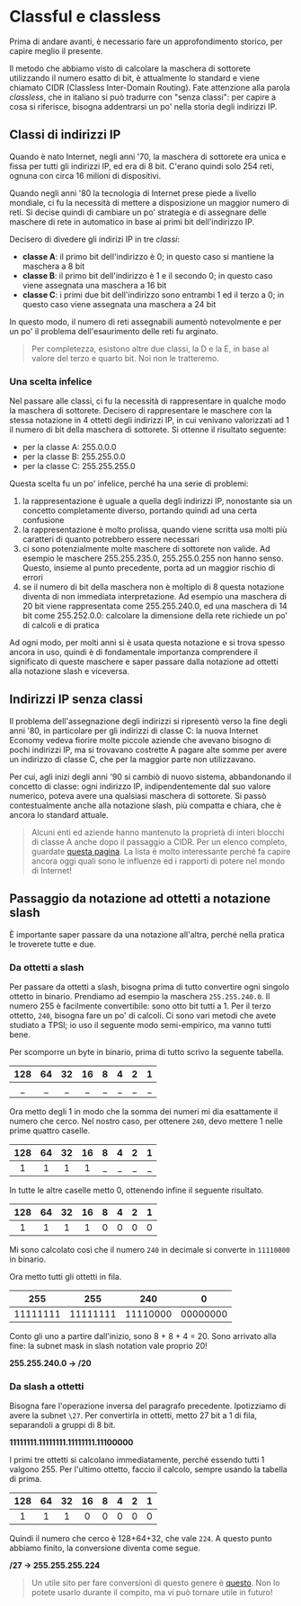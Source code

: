 # Classful e classless
Prima di andare avanti, è necessario fare un approfondimento storico, per capire meglio il presente.

Il metodo che abbiamo visto di calcolare la maschera di sottorete utilizzando il numero esatto di bit, è attualmente lo standard e viene chiamato CIDR (Classless Inter-Domain Routing). Fate attenzione alla parola _classless_, che in italiano si può tradurre con "senza classi": per capire a cosa si riferisce, bisogna addentrarsi un po' nella storia degli indirizzi IP.

## Classi di indirizzi IP
Quando è nato Internet, negli anni '70, la maschera di sottorete era unica e fissa per tutti gli indirizzi IP, ed era di 8 bit. C'erano quindi solo 254 reti, ognuna con circa 16 milioni di dispositivi.

Quando negli anni '80 la tecnologia di Internet prese piede a livello mondiale, ci fu la necessità di mettere a disposizione un maggior numero di reti. Si decise quindi di cambiare un po' strategia e di assegnare delle maschere di rete in automatico in base ai primi bit dell'indirizzo IP.

Decisero di divedere gli indirizi IP in tre _classi_:
- **classe A**: il primo bit dell'indirizzo è 0; in questo caso si mantiene la maschera a 8 bit
- **classe B**: il primo bit dell'indirizzo è 1 e il secondo 0; in questo caso viene assegnata una maschera a 16 bit
- **classe C**: i primi due bit dell'indirizzo sono entrambi 1 ed il terzo a 0; in questo caso viene assegnata una maschera a 24 bit

In questo modo, il numero di reti assegnabili aumentò notevolmente e per un po' il problema dell'esaurimento delle reti fu arginato.

> Per completezza, esistono altre due classi, la D e la E, in base al valore del terzo e quarto bit. Noi non le tratteremo.

### Una scelta infelice
Nel passare alle classi, ci fu la necessità di rappresentare in qualche modo la maschera di sottorete. Decisero di rappresentare le maschere con la stessa notazione in 4 ottetti degli indirizzi IP, in cui venivano valorizzati ad 1 il numero di bit della maschera di sottorete. Si ottenne il risultato seguente:

- per la classe A: 255.0.0.0
- per la classe B: 255.255.0.0
- per la classe C: 255.255.255.0

Questa scelta fu un po' infelice, perché ha una serie di problemi:
1. la rappresentazione è uguale a quella degli indirizzi IP, nonostante sia un concetto completamente diverso, portando quindi ad una certa confusione
1. la rappresentazione è molto prolissa, quando viene scritta usa molti più caratteri di quanto potrebbero essere necessari
1. ci sono potenzialmente molte maschere di sottorete non valide. Ad esempio le maschere 255.255.235.0, 255.255.0.255 non hanno senso. Questo, insieme al punto precedente, porta ad un maggior rischio di errori
1. se il numero di bit della maschera non è moltiplo di 8 questa notazione diventa di non immediata interpretazione. Ad esempio una maschera di 20 bit viene rappresentata come 255.255.240.0, ed una maschera di 14 bit come 255.252.0.0: calcolare la dimensione della rete richiede un po' di calcoli e di pratica

Ad ogni modo, per molti anni si è usata questa notazione e si trova spesso ancora in uso, quindi è di fondamentale importanza comprendere il significato di queste maschere e saper passare dalla notazione ad ottetti alla notazione slash e viceversa.

## Indirizzi IP senza classi
Il problema dell'assegnazione degli indirizzi si ripresentò verso la fine degli anni '80, in particolare per gli indirizzi di classe C: la nuova Internet Economy vedeva fiorire molte piccole aziende che avevano bisogno di pochi indirizzi IP, ma si trovavano costrette A pagare alte somme per avere un indirizzo di classe C, che per la maggior parte non utilizzavano.

Per cui, agli inizi degli anni '90 si cambiò di nuovo sistema, abbandonando il concetto di classe: ogni indirizzo IP, indipendentemente dal suo valore numerico, poteva avere una qualsiasi maschera di sottorete. Si passò contestualmente anche alla notazione slash, più compatta e chiara, che è ancora lo standard attuale.

> Alcuni enti ed aziende hanno mantenuto la proprietà di interi blocchi di classe A anche dopo il passaggio a CIDR. Per un elenco completo, guardate [questa pagina](https://en.wikipedia.org/wiki/List_of_assigned_/8_IPv4_address_blocks). La lista è molto interessante perché fa capire ancora oggi quali sono le influenze ed i rapporti di potere nel mondo di Internet!


## Passaggio da notazione ad ottetti a notazione slash
È importante saper passare da una notazione all'altra, perché nella pratica le troverete tutte e due.

### Da ottetti a slash
Per passare da ottetti a slash, bisogna prima di tutto convertire ogni singolo ottetto in binario. Prendiamo ad esempio la maschera `255.255.240.0`. Il numero 255 è facilmente convertibile: sono otto bit tutti a 1. Per il terzo ottetto, `240`, bisogna fare un po' di calcoli. Ci sono vari metodi che avete studiato a TPSI; io uso il seguente modo semi-empirico, ma vanno tutti bene.

Per scomporre un byte in binario, prima di tutto scrivo la seguente tabella.

|128|64|32|16|8|4|2|1|
|:---:|:---:|:---:|:---:|:---:|:---:|:---:|:---:|
|_|_|_|_|_|_|_|_|

Ora metto degli 1 in modo che la somma dei numeri mi dia esattamente il numero che cerco. Nel nostro caso, per ottenere `240`, devo mettere 1 nelle prime quattro caselle.

|128|64|32|16|8|4|2|1|
|:---:|:---:|:---:|:---:|:---:|:---:|:---:|:---:|
|1|1|1|1|_|_|_|_|

In tutte le altre caselle metto 0, ottenendo infine il seguente risultato.

|128|64|32|16|8|4|2|1|
|:---:|:---:|:---:|:---:|:---:|:---:|:---:|:---:|
|1|1|1|1|0|0|0|0|

Mi sono calcolato così che il numero `240` in decimale si converte in `11110000` in binario.

Ora metto tutti gli ottetti in fila.

|    255   |    255   |    240   |     0    |
|:--------:|:--------:|:--------:|:--------:|
| 11111111 | 11111111 | 11110000 | 00000000 |

Conto gli uno a partire dall'inizio, sono 8 + 8 + 4 = 20. Sono arrivato alla fine: la subnet mask in slash notation vale proprio 20!

<p class="centered xxl-font">
<strong>
255.255.240.0 -> /20
</strong>
</p>

### Da slash a ottetti
Bisogna fare l'operazione inversa del paragrafo precedente. Ipotizziamo di avere la subnet `\27`. Per convertirla in ottetti, metto 27 bit a 1 di fila, separandoli a gruppi di 8 bit.

<p class="centered large-font">
<strong>
11111111.11111111.11111111.11100000
</strong>
</p>

I primi tre ottetti si calcolano immediatamente, perché essendo tutti 1 valgono 255. Per l'ultimo ottetto, faccio il calcolo, sempre usando la tabella di prima.

|128|64|32|16|8|4|2|1|
|:---:|:---:|:---:|:---:|:---:|:---:|:---:|:---:|
|1|1|1|0|0|0|0|0|

Quindi il numero che cerco è 128+64+32, che vale `224`. A questo punto abbiamo finito, la conversione diventa come segue.

<p class="centered xxl-font">
<strong>
/27 -> 255.255.255.224
</strong>
</p>

> Un utile sito per fare conversioni di questo genere è [questo](http://jodies.de/ipcalc). Non lo potete usarlo durante il compito, ma vi può tornare utile in futuro!
